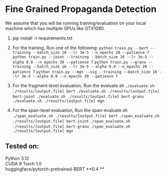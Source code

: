 # Fine Grained Propaganda Detection
We assume that you will be running training/evaluation on your local machine which has multiple GPUs like GTX1080.

1. pip install -r requirements.txt 
2. For the training, Run one of the following: 
```python train.py --bert --training --batch_size 16 --lr 3e-5 --n_epochs 20 --patience 7```
```python train.py --joint --training --batch_size 16 --lr 3e-5 --alpha 0.9 --n_epochs 20 --patience 7```
```python train.py --granu --training --batch_size 16 --lr 3e-5 --alpha 0.9 --n_epochs 20 --patience 7```
```python train.py --mgn --sig --training --batch_size 16 --lr 3e-5 --alpha 0.9 --n_epochs 20 --patience 7```

3. For the fragment-level evaluation, Run the evaluate.sh 
```./evaluate.sh ./results/[output.file] bert```
```./evaluate.sh ./results/[output.file] bert-joint```
```./evaluate.sh ./results/[output.file] bert-granu```
```./evaluate.sh ./results/[output.file] mgn```

4. For the span-level evaluation, Run the span-evaluate.sh 
```./span_evaluate.sh ./results/[output.file] bert```
```./span_evaluate.sh ./results/[output.file] bert-joint```
```./span_evaluate.sh ./results/[output.file] bert-granu```
```./span_evaluate.sh ./results/[output.file] mgn```

## Tested on:
Python 3.12 <br>
CUDA 9
Torch 1.0 <br>
huggingface/pytorch-pretrained-BERT **0.4 **<br>


